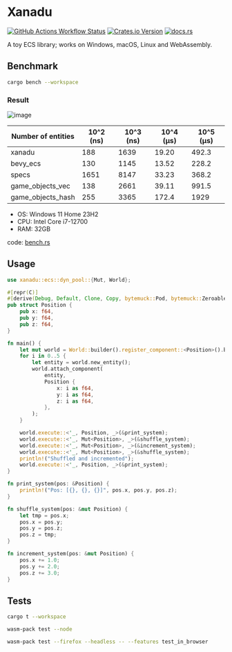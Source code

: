 # Xanadu

[![GitHub Actions Workflow Status](https://img.shields.io/github/actions/workflow/status/yuma140902/xanadu/ci.yml?logo=github&label=CI)](https://github.com/yuma140902/Xanadu/actions/workflows/ci.yml)
[![Crates.io Version](https://img.shields.io/crates/v/xanadu)](https://crates.io/crates/xanadu)
[![docs.rs](https://img.shields.io/docsrs/xanadu?logo=docsdotrs)](https://docs.rs/xanadu/latest/xanadu/)

A toy ECS library; works on Windows, macOS, Linux and WebAssembly.

## Benchmark

```sh
cargo bench --workspace
```

### Result

![image](https://github.com/yuma140902/Xanadu/assets/23431077/8b9ebbc4-548c-4375-b312-125eea83a660)

| Number of entities | 10^2 (ns) | 10^3 (ns) | 10^4 (μs) | 10^5 (μs) |
| ------------------ | --------- | --------- | --------- | --------- |
| xanadu             |       188 |      1639 |     19.20 |     492.3 |
| bevy_ecs           |       130 |      1145 |     13.52 |     228.2 |
| specs              |      1651 |      8147 |     33.23 |     368.2 |
| game_objects_vec   |       138 |      2661 |     39.11 |     991.5 |
| game_objects_hash  |       255 |      3365 |    172.4  |    1929   |

- OS: Windows 11 Home 23H2
- CPU: Intel Core i7-12700
- RAM: 32GB

code: [bench.rs](./benchmark-lib/benches/bench.rs)

## Usage

```rust
use xanadu::ecs::dyn_pool::{Mut, World};

#[repr(C)]
#[derive(Debug, Default, Clone, Copy, bytemuck::Pod, bytemuck::Zeroable, PartialEq)]
pub struct Position {
    pub x: f64,
    pub y: f64,
    pub z: f64,
}

fn main() {
    let mut world = World::builder().register_component::<Position>().build();
    for i in 0..5 {
        let entity = world.new_entity();
        world.attach_component(
            entity,
            Position {
                x: i as f64,
                y: i as f64,
                z: i as f64,
            },
        );
    }

    world.execute::<'_, Position, _>(&print_system);
    world.execute::<'_, Mut<Position>, _>(&shuffle_system);
    world.execute::<'_, Mut<Position>, _>(&increment_system);
    world.execute::<'_, Mut<Position>, _>(&shuffle_system);
    println!("Shuffled and incremented");
    world.execute::<'_, Position, _>(&print_system);
}

fn print_system(pos: &Position) {
    println!("Pos: [{}, {}, {}]", pos.x, pos.y, pos.z);
}

fn shuffle_system(pos: &mut Position) {
    let tmp = pos.x;
    pos.x = pos.y;
    pos.y = pos.z;
    pos.z = tmp;
}

fn increment_system(pos: &mut Position) {
    pos.x += 1.0;
    pos.y += 2.0;
    pos.z += 3.0;
}
```

## Tests

```sh
cargo t --workspace
```

```sh
wasm-pack test --node
```

```sh
wasm-pack test --firefox --headless -- --features test_in_browser
```

